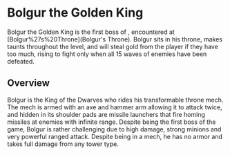 # Bolgur the Golden King

Bolgur the Golden King is the first boss of , encountered at [Bolgur%27s%20Throne](Bolgur's Throne). Bolgur sits in his throne, makes taunts throughout the level, and will steal gold from the player if they have too much, rising to fight only when all 15 waves of enemies have been defeated.
## Overview

Bolgur is the King of the Dwarves who rides his transformable throne mech. The mech is armed with an axe and hammer arm allowing it to attack twice, and hidden in its shoulder pads are missile launchers that fire homing missiles at enemies with infinite range.
Despite being the first boss of the game, Bolgur is rather challenging due to high damage, strong minions and very powerful ranged attack. Despite being in a mech, he has no armor and takes full damage from any tower type.